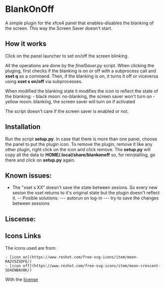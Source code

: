 
# BlankOnOff

A simple plugin for the xfce4 panel that enables-disables the blanking of the screen. This way the
Screen Saver doesn't start.


## How it works

Click on the panel launcher to set on/off the screen blinking.


All the operations are done by the *finalSaver.py* script. 
When clicking the pluging, first checks if the blanking is on or off with a subprocess call and
**xset q** as a command. Then, if the blanking is on, it turns it off or viceversa
using **xset s on/off** via subprocesses.

When modified the blanking state it modifies the icon to reflect the state of the blanking:
	- black moon: no-blanking, the screen saver won't turn on
	- yellow moon: blanking, the screen saver will turn on if activated

The script doesn't care if the screen saver is enabled or not. 


## Installation

Run the script **setup.py**. In case that there is more than one panel, choose the panel to put the plugin icon.
To remove the plugin, remove it like any other plugin, right click on the icon and click remove.
The **setup.py** will copy all the data to **HOME/.local/share/blankonoff** so, for reinstalling, go there
and click on **setup.py** again.


## Known issues:

 - The "xset s XX" doesn't save the state between sesions. So every new sesion the xset returns to it's original state but the plugin doesn't reflect it. 
 -- Posible solutions:
 --- autorun on log-in
 --- try to save the changes between sessions


## Liscense:

	

## Icons Links

The icons used are from: 

	- [icon on](https://www.reshot.com/free-svg-icons/item/moon-RA2V5ZSDFE/)
	- [icon off](https://www.reshot.com/free-svg-icons/item/moon-crescent-SD4ENBAV8K/)

With the [license](https://www.reshot.com/license/)
